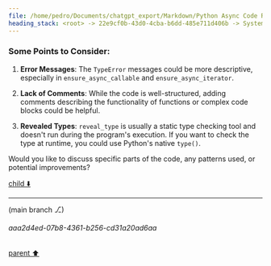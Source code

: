 ```yaml
---
file: /home/pedro/Documents/chatgpt_export/Markdown/Python Async Code Review.md
heading_stack: <root> -> 22e9cf0b-43d0-4cba-b6dd-485e711d406b -> System -> 8c4249b6-2feb-4974-82e2-5202ef7ebb86 -> System -> aaa255dc-4cd2-4201-aa1b-3acbcd5264eb -> User -> 010bb377-54fe-4294-993d-db25e5599734 -> Assistant -> Main Components: -> Some Points to Consider:
---
```

### Some Points to Consider:

1. **Error Messages**: The `TypeError` messages could be more descriptive, especially in `ensure_async_callable` and `ensure_async_iterator`.

2. **Lack of Comments**: While the code is well-structured, adding comments describing the functionality of functions or complex code blocks could be helpful.

3. **Revealed Types**: `reveal_type` is usually a static type checking tool and doesn't run during the program's execution. If you want to check the type at runtime, you could use Python's native `type()`.

Would you like to discuss specific parts of the code, any patterns used, or potential improvements?

[child ⬇️](#aaa2d4ed-07b8-4361-b256-cd31a20ad6aa)

---

(main branch ⎇)
###### aaa2d4ed-07b8-4361-b256-cd31a20ad6aa
[parent ⬆️](#010bb377-54fe-4294-993d-db25e5599734)
